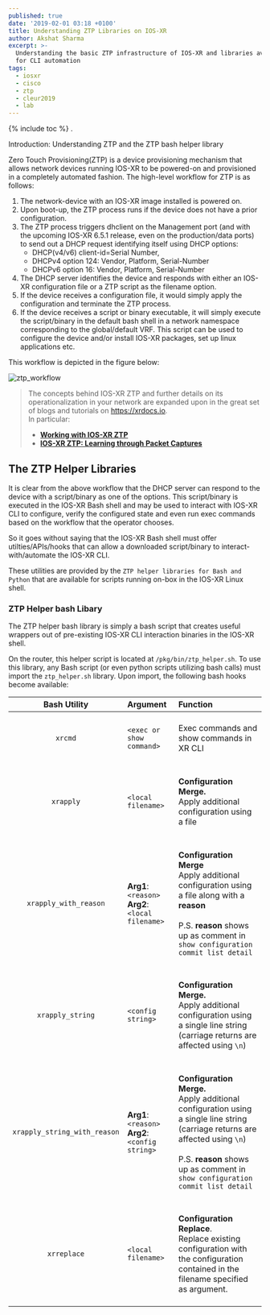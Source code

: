 ```yaml
---
published: true
date: '2019-02-01 03:18 +0100'
title: Understanding ZTP Libraries on IOS-XR
author: Akshat Sharma
excerpt: >-
  Understanding the basic ZTP infrastructure of IOS-XR and libraries available
  for CLI automation
tags:
  - iosxr
  - cisco
  - ztp
  - cleur2019
  - lab
---
```


{% include toc %} . 

Introduction: Understanding ZTP and the ZTP bash helper library

Zero Touch Provisioning(ZTP) is a device provisioning mechanism that allows network devices running IOS-XR to be powered-on and provisioned in a completely automated fashion. The high-level workflow for ZTP is as follows:

1. The network-device with an IOS-XR image installed is powered on.
2. Upon boot-up, the ZTP process runs if the device does not have a prior configuration.
3. The ZTP process triggers dhclient on the Management port (and with the upcoming IOS-XR 6.5.1 release, even on the production/data ports) to send out a DHCP request identifying itself using DHCP options:
    * DHCP(v4/v6) client-id=Serial Number,
    * DHCPv4 option 124: Vendor, Platform, Serial-Number
    * DHCPv6 option 16: Vendor, Platform, Serial-Number
4. The DHCP server identifies the device and responds with either an IOS-XR configuration file or a ZTP script as the filename option.
5. If the device receives a configuration file, it would simply apply the configuration and terminate the ZTP process.
6. If the device receives a script or binary executable, it will simply execute the script/binary in the default bash shell in a network namespace corresponding to the global/default VRF. This script can be used to configure the device and/or install IOS-XR packages, set up linux applications etc.

This workflow is depicted in the figure below:

![ztp_workflow](assets/images/ztp_workflow.png)  

>The concepts behind IOS-XR ZTP and further details on its operationalization in your network are expanded upon in the great set of blogs and tutorials on <https://xrdocs.io>.   
In particular:
>  * [**Working with IOS-XR ZTP**](https://xrdocs.io/software-management/tutorials/2016-08-26-working-with-ztp/)
>  * [**IOS-XR ZTP: Learning through Packet Captures**](https://xrdocs.io/software-management/blogs/2017-09-21-ios-xr-ztp-learning-through-packet-captures/)




## The ZTP Helper Libraries

It is clear from the above workflow that the DHCP server can respond to the device with a script/binary as one of the options.
This script/binary is executed in the IOS-XR Bash shell and may be used to interact with IOS-XR CLI to configure, verify the configured state and even run exec commands based on the workflow that the operator chooses.

So it goes without saying that the IOS-XR Bash shell must offer utilties/APIs/hooks that can allow a downloaded script/binary to interact-with/automate the IOS-XR CLI.

These utilities are provided by the `ZTP helper libraries for Bash and Python` that are available for scripts running on-box in the IOS-XR Linux shell.

### ZTP Helper bash Libary

The ZTP helper bash library is simply a bash script that creates useful wrappers out of pre-existing IOS-XR CLI interaction binaries in the IOS-XR shell.

On the router, this helper script is located at `/pkg/bin/ztp_helper.sh`.
To use this library, any Bash script (or even python scripts utilizing bash calls) must import the `ztp_helper.sh` library.  Upon import, the following bash hooks become available:

|Bash Utility|Argument|Function|
|:-------------:|:-------------|:------------|
|`xrcmd`|`<exec or show command>`|<br/>Exec commands and show commands in XR CLI<br/><br/>|
|`xrapply`| `<local filename>`|<br/> **Configuration Merge.**<br/>Apply additional configuration using a file<br/><br/>|
|`xrapply_with_reason`| **Arg1**: `<reason>` <br/>**Arg2**: `<local filename>`<br/><img width=180/> |<br/> **Configuration Merge**<br/> Apply additional configuration using a file along with a **reason** <br/> <br/> P.S. **reason** shows up as comment in `show configuration commit list detail`<br/><br/>|
|`xrapply_string`|`<config string>`|<br/>**Configuration Merge.**<br/> Apply additional configuration using a single line string (carriage returns are affected using `\n`)<br/><br/>|
|`xrapply_string_with_reason`|**Arg1**: `<reason>`<br/>**Arg2**:`<config string>`|<br/>**Configuration Merge.**<br/>Apply additional configuration using a single line string (carriage returns are affected using `\n`)<br/> <br/> P.S. **reason** shows up as comment in `show configuration commit list detail`<br/><br/>|
|`xrreplace`|``<local filename>``|<br/>**Configuration Replace**.<br/>Replace existing configuration with the configuration contained in the filename specified as argument.<br/><br/>|